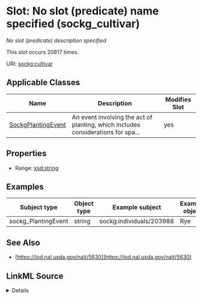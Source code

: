 

# Slot: No slot (predicate) name specified (sockg_cultivar)


_No slot (predicate) description specified_






This slot occurs 20817 times.


URI: [sockg:cultivar](https://idir.uta.edu/sockg-ontology/docs/cultivar)



<!-- no inheritance hierarchy -->





## Applicable Classes

| Name | Description | Modifies Slot |
| --- | --- | --- |
| [SockgPlantingEvent](../classes/SockgPlantingEvent.md) | An event involving the act of planting, which includes considerations for spa... |  yes  |







## Properties

* Range: [xsd:string](http://www.w3.org/2001/XMLSchema#string)






## Examples

| Subject type | Object type | Example subject | Example object | Occurrences |
| --- | --- | --- | --- | --- |
| sockg_PlantingEvent | string | sockg:individuals/203988 | Rye | 20817 |


## See Also

* [https://lod.nal.usda.gov/nalt/5630](https://lod.nal.usda.gov/nalt/5630)



## LinkML Source

<details>

```yaml
name: sockg_cultivar
annotations:
  count:
    tag: count
    value: 20817
description: No slot (predicate) description specified
title: No slot (predicate) name specified
examples:
- object:
    example_object: Rye
    example_object_type: string
    example_predicate: sockg:cultivar
    example_subject: sockg:individuals/203988
    example_subject_type: sockg_PlantingEvent
from_schema: soc-kg
see_also:
- https://lod.nal.usda.gov/nalt/5630
rank: 1000
domain: sockg_PlantingEvent
slot_uri: sockg:cultivar
alias: sockg_cultivar
domain_of:
- sockg_PlantingEvent
range: string

```
</details>